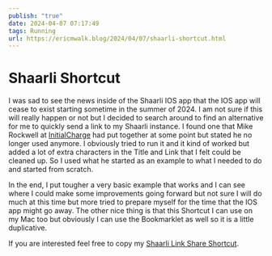 ```yaml
---
publish: "true"
date: 2024-04-07 07:17:49
tags: Running
url: https://ericmwalk.blog/2024/04/07/shaarli-shortcut.html
---
```


# Shaarli Shortcut

I was sad to see the news inside of the Shaarli IOS app that the IOS app will cease to exist starting sometime in the summer of 2024. I am not sure if this will really happen or not but I decided to search around to find an alternative for me to quickly send a link to my Shaarli instance. I found one that Mike Rockwell at [InitialCharge](https://initialcharge.net/projects/toolkit/) had put together at some point but stated he no longer used anymore. I obviously tried to run it and it kind of worked but added a lot of extra characters in the Title and Link that I felt could be cleaned up. So I used what he started as an example to what I needed to do and started from scratch.

In the end, I put tougher a very basic example that works and I can see where I could make some improvements going forward but not sure I will do much at this time but more tried to prepare myself for the time that the IOS app might go away. The other nice thing is that this Shortcut I can use on my Mac too but obviously I can use the Bookmarklet as well so it is a little duplicative.

If you are interested feel free to copy my [Shaarli Link Share Shortcut](https://www.icloud.com/shortcuts/b4f30ff429314604a70b7518e1722c7b).
